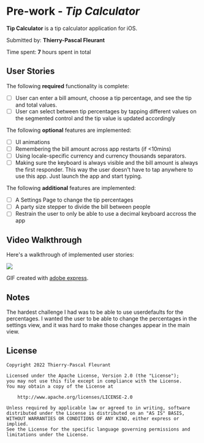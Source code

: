 # Pre-work - *Tip Calculator*

**Tip Calculator** is a tip calculator application for iOS.

Submitted by: **Thierry-Pascal Fleurant**

Time spent: **7** hours spent in total

## User Stories

The following **required** functionality is complete:

* [ ] User can enter a bill amount, choose a tip percentage, and see the tip and total values.
* [ ] User can select between tip percentages by tapping different values on the segmented control and the tip value is updated accordingly

The following **optional** features are implemented:

* [ ] UI animations
* [ ] Remembering the bill amount across app restarts (if <10mins)
* [ ] Using locale-specific currency and currency thousands separators.
* [ ] Making sure the keyboard is always visible and the bill amount is always the first responder. This way the user doesn't have to tap anywhere to use this app. Just launch the app and start typing.

The following **additional** features are implemented:

- [ ] A Settings Page to change the tip percentages
- [ ] A party size stepper to divide the bill between people 
- [ ] Restrain the user to only be able to use a decimal keyboard accross the app

## Video Walkthrough

Here's a walkthrough of implemented user stories:


![](https://i.imgur.com/W1vrP9q.gif)


GIF created with [adobe express](https://express.adobe.com/fr-FR/sp).

## Notes

The hardest challenge I had was to be able to use userdefaults for the percentages.
I wanted the user to be able to change the percentages in the settings view, and it was hard to make those changes appear in the main view.

## License

    Copyright 2022 Thierry-Pascal Fleurant

    Licensed under the Apache License, Version 2.0 (the "License");
    you may not use this file except in compliance with the License.
    You may obtain a copy of the License at

        http://www.apache.org/licenses/LICENSE-2.0

    Unless required by applicable law or agreed to in writing, software
    distributed under the License is distributed on an "AS IS" BASIS,
    WITHOUT WARRANTIES OR CONDITIONS OF ANY KIND, either express or implied.
    See the License for the specific language governing permissions and
    limitations under the License.

